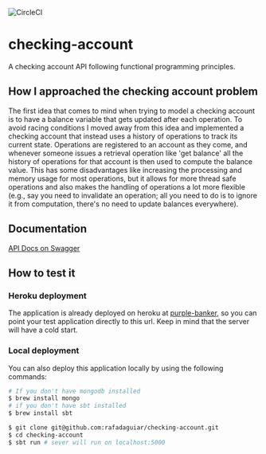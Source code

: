 ![CircleCI](https://circleci.com/gh/rafadaguiar/checking-account.svg?style=svg)
# checking-account
A checking account API following functional programming principles.

## How I approached the checking account problem
The first idea that comes to mind when trying to model a checking account is to have a balance variable that gets updated after each operation. To avoid racing conditions I moved away from this idea and implemented a checking account that instead uses a history of operations to track its current state.
Operations are registered to an account as they come, and whenever someone issues a retrieval operation like 'get balance' all the history of operations for that account is then used to compute the balance value. This has some disadvantages like increasing the processing and memory usage for most operations, but it allows for more thread safe operations and also makes the handling of operations a lot more flexible (e.g., say you need to invalidate an operation; all you need to do is to ignore it from computation, there's no need to update balances everywhere).

## Documentation
[API Docs on Swagger](https://swaggerhub.com/apis/rafadaguiar/purple-banker/0.1.0)

## How to test it

### Heroku deployment

The application is already deployed on heroku at [purple-banker](https://purple-banker.herokuapp.com), so you can point your test application directly to this url. Keep in mind that the server will have a cold start.

### Local deployment
You can also deploy this application locally by using the following commands:

```bash
# If you don't have mongodb installed
$ brew install mongo
# if you don't have sbt installed
$ brew install sbt
```
```bash
$ git clone git@github.com:rafadaguiar/checking-account.git
$ cd checking-account
$ sbt run # sever will run on localhost:5000
```
